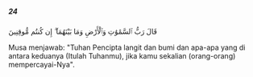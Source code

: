 ##### 24

<span class="ayah">قَالَ رَبُّ ٱلسَّمَٰوَٰتِ وَٱلْأَرْضِ وَمَا بَيْنَهُمَآ ۖ إِن كُنتُم مُّوقِنِينَ</span>

<span class="ayah_translation">Musa menjawab: "Tuhan Pencipta langit dan bumi dan apa-apa yang di antara keduanya (Itulah Tuhanmu), jika kamu sekalian (orang-orang) mempercayai-Nya".</span>
